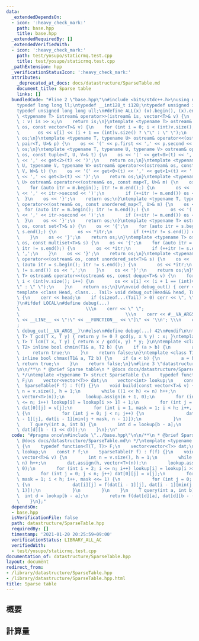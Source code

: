```yaml
---
data:
  _extendedDependsOn:
  - icon: ':heavy_check_mark:'
    path: base.hpp
    title: base.hpp
  _extendedRequiredBy: []
  _extendedVerifiedWith:
  - icon: ':heavy_check_mark:'
    path: test/yosupo/staticrmq.test.cpp
    title: test/yosupo/staticrmq.test.cpp
  _pathExtension: hpp
  _verificationStatusIcon: ':heavy_check_mark:'
  attributes:
    _deprecated_at_docs: docs/datastructure/SparseTable.md
    document_title: Sparse table
    links: []
  bundledCode: "#line 2 \"base.hpp\"\n#include <bits/stdc++.h>\nusing namespace std;\n\
    typedef long long ll;\ntypedef __int128_t i128;\ntypedef unsigned int uint;\n\
    typedef unsigned long long ull;\n#define ALL(x) (x).begin(), (x).end()\n\ntemplate\
    \ <typename T> istream& operator>>(istream& is, vector<T>& v) {\n    for (T& x\
    \ : v) is >> x;\n    return is;\n}\ntemplate <typename T> ostream& operator<<(ostream&\
    \ os, const vector<T>& v) {\n    for (int i = 0; i < (int)v.size(); i++) {\n \
    \       os << v[i] << (i + 1 == (int)v.size() ? \"\" : \" \");\n    }\n    return\
    \ os;\n}\ntemplate <typename T, typename U> ostream& operator<<(ostream& os, const\
    \ pair<T, U>& p) {\n    os << '(' << p.first << ',' << p.second << ')';\n    return\
    \ os;\n}\ntemplate <typename T, typename U, typename V> ostream& operator<<(ostream&\
    \ os, const tuple<T, U, V>& t) {\n    os << '(' << get<0>(t) << ',' << get<1>(t)\
    \ << ',' << get<2>(t) << ')';\n    return os;\n}\ntemplate <typename T, typename\
    \ U, typename V, typename W> ostream& operator<<(ostream& os, const tuple<T, U,\
    \ V, W>& t) {\n    os << '(' << get<0>(t) << ',' << get<1>(t) << ',' << get<2>(t)\
    \ << ',' << get<3>(t) << ')';\n    return os;\n}\ntemplate <typename T, typename\
    \ U> ostream& operator<<(ostream& os, const map<T, U>& m) {\n    os << '{';\n\
    \    for (auto itr = m.begin(); itr != m.end();) {\n        os << '(' << itr->first\
    \ << ',' << itr->second << ')';\n        if (++itr != m.end()) os << ',';\n  \
    \  }\n    os << '}';\n    return os;\n}\ntemplate <typename T, typename U> ostream&\
    \ operator<<(ostream& os, const unordered_map<T, U>& m) {\n    os << '{';\n  \
    \  for (auto itr = m.begin(); itr != m.end();) {\n        os << '(' << itr->first\
    \ << ',' << itr->second << ')';\n        if (++itr != m.end()) os << ',';\n  \
    \  }\n    os << '}';\n    return os;\n}\ntemplate <typename T> ostream& operator<<(ostream&\
    \ os, const set<T>& s) {\n    os << '{';\n    for (auto itr = s.begin(); itr !=\
    \ s.end();) {\n        os << *itr;\n        if (++itr != s.end()) os << ',';\n\
    \    }\n    os << '}';\n    return os;\n}\ntemplate <typename T> ostream& operator<<(ostream&\
    \ os, const multiset<T>& s) {\n    os << '{';\n    for (auto itr = s.begin();\
    \ itr != s.end();) {\n        os << *itr;\n        if (++itr != s.end()) os <<\
    \ ',';\n    }\n    os << '}';\n    return os;\n}\ntemplate <typename T> ostream&\
    \ operator<<(ostream& os, const unordered_set<T>& s) {\n    os << '{';\n    for\
    \ (auto itr = s.begin(); itr != s.end();) {\n        os << *itr;\n        if (++itr\
    \ != s.end()) os << ',';\n    }\n    os << '}';\n    return os;\n}\ntemplate <typename\
    \ T> ostream& operator<<(ostream& os, const deque<T>& v) {\n    for (int i = 0;\
    \ i < (int)v.size(); i++) {\n        os << v[i] << (i + 1 == (int)v.size() ? \"\
    \" : \" \");\n    }\n    return os;\n}\n\nvoid debug_out() { cerr << '\\n'; }\n\
    template <class Head, class... Tail> void debug_out(Head&& head, Tail&&... tail)\
    \ {\n    cerr << head;\n    if (sizeof...(Tail) > 0) cerr << \", \";\n    debug_out(move(tail)...);\n\
    }\n#ifdef LOCAL\n#define debug(...)                                          \
    \                         \\\n    cerr << \" \";                             \
    \                                        \\\n    cerr << #__VA_ARGS__ << \" :[\"\
    \ << __LINE__ << \":\" << __FUNCTION__ << \"]\" << '\\n'; \\\n    cerr << \" \"\
    ;                                                                     \\\n   \
    \ debug_out(__VA_ARGS__)\n#else\n#define debug(...) 42\n#endif\n\ntemplate <typename\
    \ T> T gcd(T x, T y) { return y != 0 ? gcd(y, x % y) : x; }\ntemplate <typename\
    \ T> T lcm(T x, T y) { return x / gcd(x, y) * y; }\n\ntemplate <class T1, class\
    \ T2> inline bool chmin(T1& a, T2 b) {\n    if (a > b) {\n        a = b;\n   \
    \     return true;\n    }\n    return false;\n}\ntemplate <class T1, class T2>\
    \ inline bool chmax(T1& a, T2 b) {\n    if (a < b) {\n        a = b;\n       \
    \ return true;\n    }\n    return false;\n}\n#line 3 \"datastructure/SparseTable.hpp\"\
    \n\n/**\n * @brief Sparse table\n * @docs docs/datastructure/SparseTable.md\n\
    \ */\ntemplate <typename T> struct SparseTable {\n    typedef function<T(T, T)>\
    \ F;\n    vector<vector<T>> dat;\n    vector<int> lookup;\n    const F f;\n  \
    \  SparseTable(F f) : f(f) {}\n    void build(const vector<T>& v) {\n        int\
    \ n = v.size(), h = 1;\n        while ((1 << h) <= n) h++;\n        dat.assign(h,\
    \ vector<T>(n));\n        lookup.assign(n + 1, 0);\n        for (int i = 2; i\
    \ <= n; i++) lookup[i] = lookup[i >> 1] + 1;\n        for (int j = 0; j < n; j++)\
    \ dat[0][j] = v[j];\n        for (int i = 1, mask = 1; i < h; i++, mask <<= 1)\
    \ {\n            for (int j = 0; j < n; j++) {\n                dat[i][j] = f(dat[i\
    \ - 1][j], dat[i - 1][min(j + mask, n - 1)]);\n            }\n        }\n    }\n\
    \    T query(int a, int b) {\n        int d = lookup[b - a];\n        return f(dat[d][a],\
    \ dat[d][b - (1 << d)]);\n    }\n};\n"
  code: "#pragma once\n#include \"../base.hpp\"\n\n/**\n * @brief Sparse table\n *\
    \ @docs docs/datastructure/SparseTable.md\n */\ntemplate <typename T> struct SparseTable\
    \ {\n    typedef function<T(T, T)> F;\n    vector<vector<T>> dat;\n    vector<int>\
    \ lookup;\n    const F f;\n    SparseTable(F f) : f(f) {}\n    void build(const\
    \ vector<T>& v) {\n        int n = v.size(), h = 1;\n        while ((1 << h) <=\
    \ n) h++;\n        dat.assign(h, vector<T>(n));\n        lookup.assign(n + 1,\
    \ 0);\n        for (int i = 2; i <= n; i++) lookup[i] = lookup[i >> 1] + 1;\n\
    \        for (int j = 0; j < n; j++) dat[0][j] = v[j];\n        for (int i = 1,\
    \ mask = 1; i < h; i++, mask <<= 1) {\n            for (int j = 0; j < n; j++)\
    \ {\n                dat[i][j] = f(dat[i - 1][j], dat[i - 1][min(j + mask, n -\
    \ 1)]);\n            }\n        }\n    }\n    T query(int a, int b) {\n      \
    \  int d = lookup[b - a];\n        return f(dat[d][a], dat[d][b - (1 << d)]);\n\
    \    }\n};"
  dependsOn:
  - base.hpp
  isVerificationFile: false
  path: datastructure/SparseTable.hpp
  requiredBy: []
  timestamp: '2021-01-20 20:25:59+09:00'
  verificationStatus: LIBRARY_ALL_AC
  verifiedWith:
  - test/yosupo/staticrmq.test.cpp
documentation_of: datastructure/SparseTable.hpp
layout: document
redirect_from:
- /library/datastructure/SparseTable.hpp
- /library/datastructure/SparseTable.hpp.html
title: Sparse table
---
```

## 概要

## 計算量
